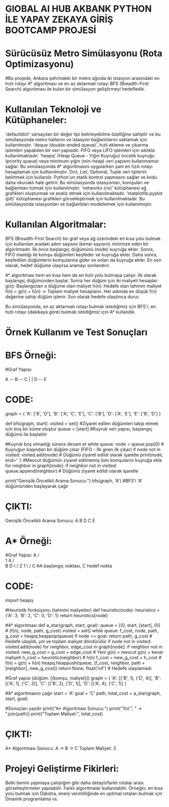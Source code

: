 # GlOBAL AI HUB AKBANK PYTHON İLE YAPAY ZEKAYA GİRİŞ BOOTCAMP PROJESİ
# Sürücüsüz Metro Simülasyonu (Rota Optimizasyonu)

#Bu projede, Ankara şehrindeki bir metro ağında iki istasyon arasındaki en hızlı rotayı A* algoritması ve en az aktarmalı rotayı BFS (Breadth-First Search) algoritması ile bulan bir simülasyon geliştirmeyi hedefledik. 

# Kullanılan Teknoloji ve Kütüphaneler:
'defaultdict' varsayılan bir değer tipi belirleyebilme özelliğine sahiptir ve bu simülasyonda metro hatlarını ve istasyon bağlantılarını saklamak için kullanılmıştır.
'deque (double-ended queue)', hızlı ekleme ve çıkarma işlemleri yapabilen bir veri yapısıdır. FIFO veya LIFO işlemleri için sıklıkla kullanılmaktadır.
'heapq' (Heap Queue - Yığın Kuyruğu) öncelik kuyruğu (priority queue) veya minimum yığın (min-heap) veri yapısını kullanmamızı sağlar. Bu simülasyonda A* algoritmasını uygularken yani en hzılı rotayı hesaplamak için kulllanılmıştır.
 Dict, List, Optional, Tuple veri tiplerini belirtmek için kullanılır. Python'un statik kontrol yapmasını sağlar ve kodu daha okunaklı hale getirir. Bu simülasyonda istasyonları, komşuları ve bağlantıları tutmak için kullanılmıştır.
'networkx (nx)' kütüphanesi ağ grafikleri oluşturmak ve analiz etmek için kullanılmaktadır.
'matplotlib.pyplot (plt)' kütüphanesi grafikleri görselleştirmek için kullanılmaktadır. Bu simülasyonda istasyonları ve bağlantıları modellemek için kullanılmıştır.

# Kullanılan Algoritmalar:
BFS (Breadth-First Search) bir graf veya ağ üzerindeki en kısa yolu bulmak için kullanılan aradaki adım sayısını (kenar sayısını) minimize eden bir algoritmadır. İlk önce başlangıç düğümünü (node) kuyruğa ekler. Sonra, FIFO mantığı ile komşu düğümleri keşfeder ve kuyruğa ekler. Daha sonra, keşfedilen düğümlerin komşularına gider ve onları da kuyruğa ekler. En son olarak, hedef düğüme ulaşırsa aramayı sonlandırır.

A* algoritması hem en kısa hem de en hızlı yolu bulmaya çalışır. İlk olarak başlangıç düğümünden başlar. Sonra her düğüm için iki maliyeti hesaplar:
g(n): Başlangıçtan o düğüme olan maliyet 
h(n): Hedefe olan tahmini maliyet
f(n) = g(n) + h(n) → Toplam maliyet hesaplanır.
Her adımda en düşük f(n) değerine sahip düğüm işlenir. Son olarak hedefe ulaşılınca durur.

Bu simülasyonda, en az aktarmalı rotayı bulmak istediğimiz için BFS'i, en hızlı rotayı (dakikaya göre) bulmak istediğimiz için A* kullandık.

# Örnek Kullanım ve Test Sonuçları
# BFS Örneği:

#Graf Yapısı:

A -- B -- C
|    |
D -- E

# CODE:
graph = {
    'A': ['B', 'D'],
    'B': ['A', 'C', 'E'],
    'C': ['B'],
    'D': ['A', 'E'],
    'E': ['B', 'D']
}

def bfs(graph, start):
  visited = set()         #Ziyaret edilen düğümleri takip etmek için boş bir küme oluştur
  queue = [start]    #Kuyruk veri yapısı, başlangıç düğümü ile başlatılır

  #Kuyruk boş olmadığı sürece devam et
  while queue:
    node = queue.pop(0) # Kuyruğun başından bir düğüm çıkar (FIFO - İlk giren ilk çıkar)
    if node not in visited:
      visited.add(node) # Düğümü ziyaret edildi olarak işaretle
      print(node, end=' ')
      #Mevcut düğümün ziyaret edilmemiş tüm komşularını kuyruğa ekle
      for neighbor in graph[node]:
        if neighbor not in visited:
          queue.append(neighbor)  # Düğümü ziyaret edildi olarak işaretle

print("Genişlik Öncelikli Arama Sonucu:")
bfs(graph, 'A')  #BFS'i 'A' düğümünden başlayarak çağır

# ÇIKTI: 
Genişlik Öncelikli Arama Sonucu:
A B D C E 

# A* Örneği:

#Graf Yapısı:
        A
       / \
      1   4
     /     \
    B        D
     \     /
      2   1
       \ /
        C
#A başlangıç noktası, C hedef nokta
# CODE:
import heapq

#Heuristik fonksiyonu (tahmini maliyetler)
def heuristic(node):
    heuristics = {'A': 3, 'B': 2, 'C': 0, 'D': 1}
    return heuristics[node]

#A* algoritması
def a_star(graph, start, goal):
    queue = [(0, start, [start], 0)]  # (f(n), node, path, g_cost)
    visited = set()
    while queue:
        f_cost, node, path, g_cost = heapq.heappop(queue)
        if node == goal:
            return path, g_cost  # Hedefe ulaşıldı, yol ve toplam maliyet döndürülür
        if node not in visited:
            visited.add(node)
            for neighbor, edge_cost in graph[node]:
                if neighbor not in visited:
                    new_g_cost = g_cost + edge_cost  # Yeni g(n) = mevcut g(n) + kenar maliyeti
                    h_cost = heuristic(neighbor)   # h(n)
                    f_cost = new_g_cost + h_cost    # f(n) = g(n) + h(n)
                    heapq.heappush(queue, (f_cost, neighbor, path + [neighbor], new_g_cost))
    return None, float('inf')  # Hedefe ulaşılamadı

#Graf yapısı (düğüm: [(komşu, maliyet)])
graph = {
    'A': [('B', 1), ('D', 4)],
    'B': [('A', 1), ('C', 2)],
    'C': [('B', 2), ('D', 1)],
    'D': [('A', 4), ('C', 1)]
}

#A* algoritmasını çağır
start = 'A'
goal = 'C'
path, total_cost = a_star(graph, start, goal)

#Sonuçları yazdır
print("A* Algoritması Sonucu:")
print("Yol:", " -> ".join(path))
print("Toplam Maliyet:", total_cost)

# ÇIKTI:
A* Algoritması Sonucu:
A -> B -> C
Toplam Maliyet: 3

# Projeyi Geliştirme Fikirleri:
Belki benim yapmaya çalıştığım gibi daha detaylı/farklı rotalar arası görselleştirmeler yapılabilir.
Farklı algoritmalar kullanılabilir. Örneğin; en kısa yolu bulmak için Dijkstra, enerji verimliliğinde en optimal rotaları bulmak için Dinamik programlama vs.
